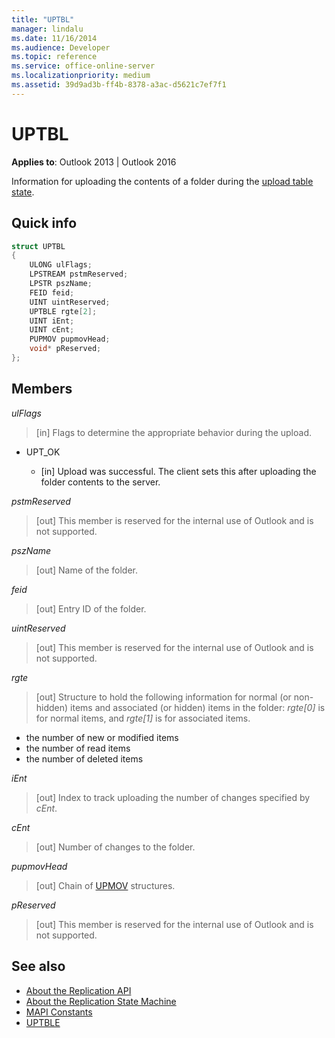 ```yaml
---
title: "UPTBL"
manager: lindalu
ms.date: 11/16/2014
ms.audience: Developer
ms.topic: reference
ms.service: office-online-server
ms.localizationpriority: medium
ms.assetid: 39d9ad3b-ff4b-8378-a3ac-d5621c7ef7f1
---
```


# UPTBL

**Applies to**: Outlook 2013 | Outlook 2016 
  
Information for uploading the contents of a folder during the [upload table state](upload-table-state.md).
  
## Quick info

```cpp
struct UPTBL 
{ 
    ULONG ulFlags; 
    LPSTREAM pstmReserved; 
    LPSTR pszName; 
    FEID feid; 
    UINT uintReserved; 
    UPTBLE rgte[2]; 
    UINT iEnt; 
    UINT cEnt; 
    PUPMOV pupmovHead; 
    void* pReserved; 
};
```

## Members

_ulFlags_
  
> [in] Flags to determine the appropriate behavior during the upload.
    
  - UPT_OK
    
    - [in] Upload was successful. The client sets this after uploading the folder contents to the server.
    
_pstmReserved_
  
> [out] This member is reserved for the internal use of Outlook and is not supported. 
    
_pszName_
  
> [out] Name of the folder.
    
_feid_
  
> [out] Entry ID of the folder.
    
_uintReserved_
  
> [out] This member is reserved for the internal use of Outlook and is not supported. 
    
_rgte_
  
> [out] Structure to hold the following information for normal (or non-hidden) items and associated (or hidden) items in the folder:  _rgte[0]_ is for normal items, and  _rgte[1]_ is for associated items. 
    
   - the number of new or modified items
   - the number of read items 
   - the number of deleted items
    
 _iEnt_
  
> [out] Index to track uploading the number of changes specified by  _cEnt_.
    
_cEnt_
  
> [out] Number of changes to the folder.
    
_pupmovHead_
  
> [out] Chain of [UPMOV](upmov.md) structures. 
    
_pReserved_
  
> [out] This member is reserved for the internal use of Outlook and is not supported.
    
## See also

- [About the Replication API](about-the-replication-api.md)
- [About the Replication State Machine](about-the-replication-state-machine.md)
- [MAPI Constants](mapi-constants.md)
- [UPTBLE](uptble.md)

